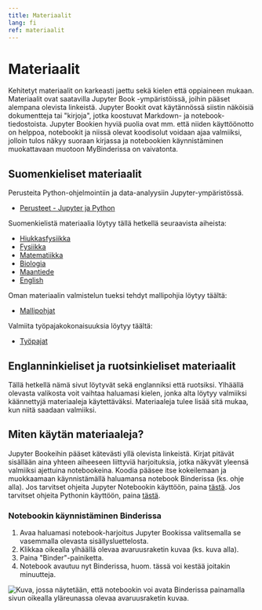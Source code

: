 ```yaml
---
title: Materiaalit
lang: fi
ref: materiaalit
---
```


# Materiaalit

Kehitetyt materiaalit on karkeasti jaettu sekä kielen että oppiaineen mukaan.
Materiaalit ovat saatavilla Jupyter Book -ympäristöissä, joihin pääset alempana olevista linkeistä.
Jupyter Bookit ovat käytännössä siistin näköisiä dokumentteja tai "kirjoja", jotka koostuvat Markdown- ja notebook-tiedostoista.
Jupyter Bookien hyviä puolia ovat mm. että niiden käyttöönotto on helppoa, notebookit ja niissä olevat koodisolut voidaan ajaa valmiiksi, jolloin tulos näkyy suoraan kirjassa ja notebookien käynnistäminen muokattavaan muotoon MyBinderissa on vaivatonta. 

## Suomenkieliset materiaalit

Perusteita Python-ohjelmointiin ja data-analyysiin Jupyter-ympäristössä.
- <a href="https://opendata-education.github.io/Python-ja-Jupyter" target="_blank">Perusteet - Jupyter ja Python</a>

Suomenkielistä materiaalia löytyy tällä hetkellä seuraavista aiheista:
- <a href="https://opendata-education.github.io/Hiukkasfysiikka" target="_blank">Hiukkasfysiikka</a>
- <a href="https://opendata-education.github.io/Fysiikka" target="_blank">Fysiikka</a>
- <a href="https://opendata-education.github.io/Matematiikka" target="_blank">Matematiikka</a>
- <a href="https://opendata-education.github.io/Biologia" target="_blank">Biologia</a>
- <a href="https://opendata-education.github.io/Maantiede" target="_blank">Maantiede</a>
- <a href="https://opendata-education.github.io/Languages" target="_blank">English</a>

Oman materiaalin valmistelun tueksi tehdyt mallipohjia löytyy täältä:
- <a href="https://opendata-education.github.io/Mallipohjat" target="_blank">Mallipohjat</a>

Valmiita työpajakokonaisuuksia löytyy täältä:
- <a href="https://opendata-education.github.io/Tyopajat" target="_blank">Työpajat</a>

## Englanninkieliset ja ruotsinkieliset materiaalit

Tällä hetkellä nämä sivut löytyvät sekä englanniksi että ruotsiksi. Ylhäällä olevasta valikosta voit vaihtaa haluamasi kielen, jonka alta löytyy valmiiksi käännettyjä materiaaleja käytettäväksi. Materiaaleja tulee lisää sitä mukaa, kun niitä saadaan valmiiksi.

## Miten käytän materiaaleja?

Jupyter Bookeihin pääset kätevästi yllä olevista linkeistä.
Kirjat pitävät sisällään aina yhteen aiheeseen liittyviä harjoituksia, jotka näkyvät yleensä valmiiksi ajettuina notebookeina.
Koodia pääsee itse kokeilemaan ja muokkaamaan käynnistämällä haluamansa notebook Binderissa (ks. ohje alla).
Jos tarvitset ohjeita Jupyter Notebookin käyttöön, paina [tästä](/fi/jupyter/jupyter-aloitus.html).
Jos tarvitset ohjeita Pythonin käyttöön, paina [tästä](/fi/jupyter/python.html).

### Notebookin käynnistäminen Binderissa

1. Avaa haluamasi notebook-harjoitus Jupyter Bookissa valitsemalla se vasemmalla olevasta sisällysluettelosta.
1. Klikkaa oikealla ylhäällä olevaa avaruusraketin kuvaa (ks. kuva alla).
1. Paina "Binder"-painiketta.
1. Notebook avautuu nyt Binderissa, huom. tässä voi kestää joitakin minuutteja.

![Kuva, jossa näytetään, että notebookin voi avata Binderissa painamalla sivun oikealla yläreunassa olevaa avaruusraketin kuvaa.](/assets/img/jupyter-book-example.png)
